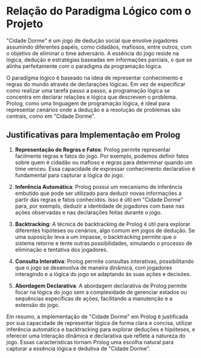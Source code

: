 # Relação do Paradigma Lógico com o Projeto

"Cidade Dorme" é um jogo de dedução social que envolve jogadores assumindo diferentes papéis, como cidadãos, mafiosos, entre outros, com o objetivo de eliminar o time adversário. A essência do jogo reside na lógica, dedução e estratégias baseadas em informações parciais, o que se alinha perfeitamente com o paradigma da programação lógica.

O paradigma lógico é baseado na ideia de representar conhecimento e regras do mundo através de declarações lógicas. Em vez de especificar como realizar uma tarefa passo a passo, a programação lógica se concentra em declarar relações e lógica que descrevem o problema. Prolog, como uma linguagem de programação lógica, é ideal para representar cenários onde a dedução e a resolução de problemas são centrais, como em "Cidade Dorme".

## Justificativas para Implementação em Prolog

1. **Representação de Regras e Fatos**: 
   Prolog permite representar facilmente regras e fatos do jogo. Por exemplo, podemos definir fatos sobre quem é cidadão ou mafioso e regras para determinar quando um time venceu. Essa capacidade de expressar conhecimento declarativo é fundamental para capturar a lógica do jogo.

2. **Inferência Automática**: 
   Prolog possui um mecanismo de inferência embutido que pode ser utilizado para deduzir novas informações a partir das regras e fatos conhecidos. Isso é útil em "Cidade Dorme" para, por exemplo, deduzir a identidade de jogadores com base nas ações observadas e nas declarações feitas durante o jogo.

3. **Backtracking**: 
   A técnica de backtracking de Prolog é útil para explorar diferentes hipóteses ou cenários, algo comum em jogos de dedução. Se uma suposição leva a um impasse, o backtracking permite que o sistema retorne e tente outras possibilidades, simulando o processo de eliminação e tentativa dos jogadores.

4. **Consulta Interativa**: 
   Prolog permite consultas interativas, possibilitando que o jogo se desenvolva de maneira dinâmica, com jogadores interagindo e a lógica do jogo se adaptando às suas ações e decisões.

5. **Abordagem Declarativa**: 
   A abordagem declarativa de Prolog permite focar na lógica do jogo sem a complexidade de gerenciar estados ou sequências específicas de ações, facilitando a manutenção e a extensão do jogo.

Em resumo, a implementação de "Cidade Dorme" em Prolog é justificada por sua capacidade de representar lógica de forma clara e concisa, utilizar inferência automática e backtracking para explorar deduções e hipóteses, e oferecer uma interação dinâmica e declarativa que reflete a natureza do jogo. Essas características tornam Prolog uma escolha natural para capturar a essência lógica e dedutiva de "Cidade Dorme".